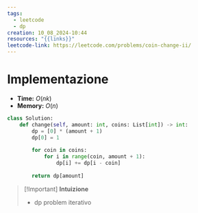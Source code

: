 ```yaml
---
tags:
  - leetcode
  - dp
creation: 10_08_2024-10:44
resources: "{{links}}"
leetcode-link: https://leetcode.com/problems/coin-change-ii/
---
```

# Implementazione

- **Time:** $O(nk)$
- **Memory:** $O(n)$

```python
class Solution:
    def change(self, amount: int, coins: List[int]) -> int:
        dp = [0] * (amount + 1)
        dp[0] = 1
        
        for coin in coins:
            for i in range(coin, amount + 1):
                dp[i] += dp[i - coin]
        
        return dp[amount]
```

>[!Important] **Intuizione**
> - dp problem iterativo
